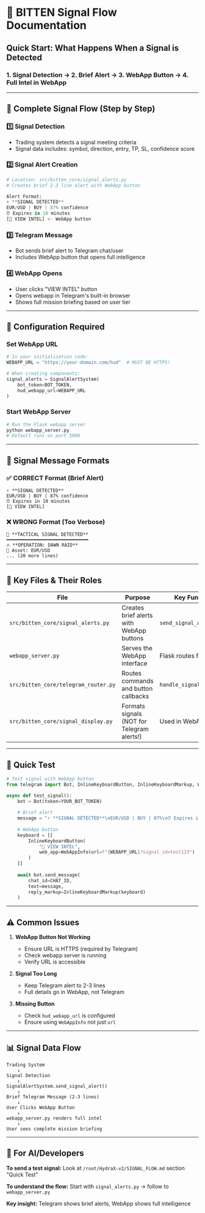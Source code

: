 # 🚨 BITTEN Signal Flow Documentation

## Quick Start: What Happens When a Signal is Detected

### 1. Signal Detection → 2. Brief Alert → 3. WebApp Button → 4. Full Intel in WebApp

---

## 📍 Complete Signal Flow (Step by Step)

### 1️⃣ **Signal Detection**
- Trading system detects a signal meeting criteria
- Signal data includes: symbol, direction, entry, TP, SL, confidence score

### 2️⃣ **Signal Alert Creation** 
```python
# Location: src/bitten_core/signal_alerts.py
# Creates brief 2-3 line alert with WebApp button

Alert Format:
⚡ **SIGNAL DETECTED**
EUR/USD | BUY | 87% confidence  
⏰ Expires in 10 minutes
[🎯 VIEW INTEL] <- WebApp button
```

### 3️⃣ **Telegram Message**
- Bot sends brief alert to Telegram chat/user
- Includes WebApp button that opens full intelligence

### 4️⃣ **WebApp Opens**
- User clicks "VIEW INTEL" button
- Opens webapp in Telegram's built-in browser
- Shows full mission briefing based on user tier

---

## 🔧 Configuration Required

### Set WebApp URL
```python
# In your initialization code:
WEBAPP_URL = "https://your-domain.com/hud"  # MUST BE HTTPS!

# When creating components:
signal_alerts = SignalAlertSystem(
    bot_token=BOT_TOKEN,
    hud_webapp_url=WEBAPP_URL
)
```

### Start WebApp Server
```bash
# Run the Flask webapp server
python webapp_server.py
# Default runs on port 5000
```

---

## 📝 Signal Message Formats

### ✅ CORRECT Format (Brief Alert)
```
⚡ **SIGNAL DETECTED**
EUR/USD | BUY | 87% confidence
⏰ Expires in 10 minutes
[🎯 VIEW INTEL]
```

### ❌ WRONG Format (Too Verbose)
```
🎯 **TACTICAL SIGNAL DETECTED**
━━━━━━━━━━━━━━━━━━━━━━━━━━━━━━
🔥 **OPERATION: DAWN RAID**
📍 Asset: EUR/USD
... (20 more lines)
```

---

## 🔑 Key Files & Their Roles

| File | Purpose | Key Functions |
|------|---------|---------------|
| `src/bitten_core/signal_alerts.py` | Creates brief alerts with WebApp buttons | `send_signal_alert()` |
| `webapp_server.py` | Serves the WebApp interface | Flask routes for `/hud` |
| `src/bitten_core/telegram_router.py` | Routes commands and button callbacks | `handle_signal_command()` |
| `src/bitten_core/signal_display.py` | Formats signals (NOT for Telegram alerts!) | Used in WebApp display |

---

## 🚀 Quick Test

```python
# Test signal with WebApp button
from telegram import Bot, InlineKeyboardButton, InlineKeyboardMarkup, WebAppInfo

async def test_signal():
    bot = Bot(token=YOUR_BOT_TOKEN)
    
    # Brief alert
    message = "⚡ **SIGNAL DETECTED**\nEUR/USD | BUY | 87%\n⏰ Expires in 10 min"
    
    # WebApp button
    keyboard = [[
        InlineKeyboardButton(
            "🎯 VIEW INTEL",
            web_app=WebAppInfo(url=f"{WEBAPP_URL}?signal_id=test123")
        )
    ]]
    
    await bot.send_message(
        chat_id=CHAT_ID,
        text=message,
        reply_markup=InlineKeyboardMarkup(keyboard)
    )
```

---

## ⚠️ Common Issues

1. **WebApp Button Not Working**
   - Ensure URL is HTTPS (required by Telegram)
   - Check webapp server is running
   - Verify URL is accessible

2. **Signal Too Long**
   - Keep Telegram alert to 2-3 lines
   - Full details go in WebApp, not Telegram

3. **Missing Button**
   - Check `hud_webapp_url` is configured
   - Ensure using `WebAppInfo` not just `url`

---

## 📊 Signal Data Flow

```
Trading System
    ↓
Signal Detection
    ↓
SignalAlertSystem.send_signal_alert()
    ↓
Brief Telegram Message (2-3 lines)
    ↓
User Clicks WebApp Button
    ↓
webapp_server.py renders full intel
    ↓
User sees complete mission briefing
```

---

## 🎯 For AI/Developers

**To send a test signal:** Look at `/root/HydraX-v2/SIGNAL_FLOW.md` section "Quick Test"

**To understand the flow:** Start with `signal_alerts.py` → follow to `webapp_server.py`

**Key insight:** Telegram shows brief alerts, WebApp shows full intelligence